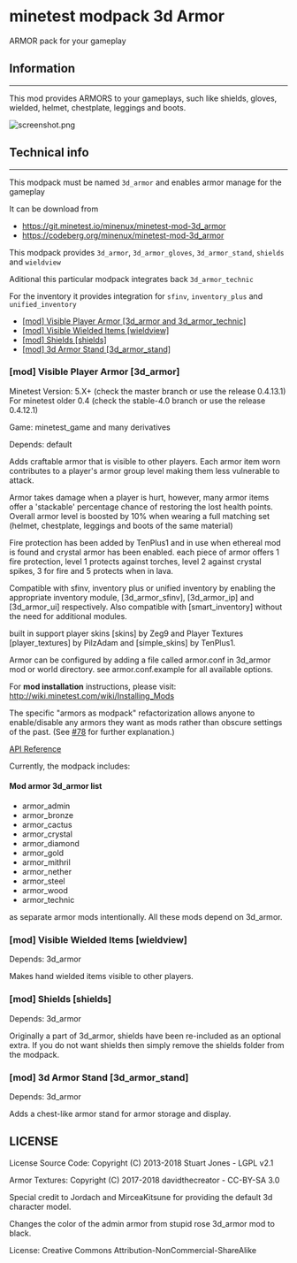 minetest modpack 3d Armor
===========================

ARMOR pack for your gameplay

## Information
--------------

This mod provides ARMORS to your gameplays, such like shields, gloves, wielded, 
helmet, chestplate, leggings and boots.

![screenshot.png](screenshot.png)

## Technical info
-----------------

This modpack must be named `3d_armor` and enables armor manage for the gameplay

It can be download from 

* https://git.minetest.io/minenux/minetest-mod-3d_armor
* https://codeberg.org/minenux/minetest-mod-3d_armor

This modpack provides `3d_armor`, `3d_armor_gloves`, `3d_armor_stand`, `shields` and `wieldview`

Aditional this particular modpack integrates back `3d_armor_technic`

For the inventory it provides integration for `sfinv`, `inventory_plus` and `unified_inventory`

- [[mod] Visible Player Armor [3d_armor and 3d_armor_technic]](#mod-visible-player-armor-3d_armor)
- [[mod] Visible Wielded Items [wieldview]](#mod-visible-wielded-items-wieldview)
- [[mod] Shields [shields]](#mod-shields-shields)
- [[mod] 3d Armor Stand [3d_armor_stand]](#mod-3d-armor-stand-3d_armor_stand)

### [mod] Visible Player Armor [3d_armor]

Minetest Version: 5.X+ (check the master branch or use the release 0.4.13.1)
For minetest older 0.4 (check the stable-4.0 branch or use the release 0.4.12.1)

Game: minetest_game and many derivatives

Depends: default

Adds craftable armor that is visible to other players. Each armor item worn contributes to
a player's armor group level making them less vulnerable to attack.

Armor takes damage when a player is hurt, however, many armor items offer a 'stackable'
percentage chance of restoring the lost health points. Overall armor level is boosted by 10%
when wearing a full matching set (helmet, chestplate, leggings and boots of the same material)

Fire protection has been added by TenPlus1 and in use when ethereal mod is found and crystal
armor has been enabled.  each piece of armor offers 1 fire protection, level 1 protects
against torches, level 2 against crystal spikes, 3 for fire and 5 protects when in lava.

Compatible with sfinv, inventory plus or unified inventory by enabling the appropriate
inventory module, [3d_armor_sfinv], [3d_armor_ip] and [3d_armor_ui] respectively.
Also compatible with [smart_inventory] without the need for additional modules.

built in support player skins [skins] by Zeg9 and Player Textures [player_textures] by PilzAdam
and [simple_skins] by TenPlus1.

Armor can be configured by adding a file called armor.conf in 3d_armor mod or world directory.
see armor.conf.example for all available options.

For **mod installation** instructions, please visit: http://wiki.minetest.com/wiki/Installing_Mods

The specific "armors as modpack" refactorization allows anyone to enable/disable any armors they want as mods rather than obscure settings of the past. (See [#78](https://github.com/minetest-mods/3d_armor/commit/9444afd7222a71fc17d40c9793506812d715dcc3) for further explanation.)

[API Reference](https://minetest-mods.github.io/3d_armor/reference/)

Currently, the modpack includes:

#### Mod armor 3d_armor list

- armor_admin
- armor_bronze
- armor_cactus
- armor_crystal
- armor_diamond
- armor_gold
- armor_mithril
- armor_nether
- armor_steel
- armor_wood
- armor_technic

as separate armor mods intentionally. All these mods depend on 3d_armor.

### [mod] Visible Wielded Items [wieldview]

Depends: 3d_armor

Makes hand wielded items visible to other players.

### [mod] Shields [shields]

Depends: 3d_armor

Originally a part of 3d_armor, shields have been re-included as an optional extra.
If you do not want shields then simply remove the shields folder from the modpack.

### [mod] 3d Armor Stand [3d_armor_stand]

Depends: 3d_armor

Adds a chest-like armor stand for armor storage and display.

## LICENSE

License Source Code: Copyright (C) 2013-2018 Stuart Jones - LGPL v2.1

Armor Textures: Copyright (C) 2017-2018 davidthecreator - CC-BY-SA 3.0

Special credit to Jordach and MirceaKitsune for providing the default 3d character model.

Changes the color of the admin armor from stupid rose 3d_armor mod to black.

License: Creative Commons Attribution-NonCommercial-ShareAlike

